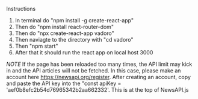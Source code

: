 Instructions

1) In terminal do "npm install -g create-react-app"
2) Then do "npm install react-router-dom"
3) Then do "npx create-react-app vadoro"
4) Then naviagte to the directory with "cd vadoro"
5) Then "npm start"
6) After that it should run the react app on local host 3000


*NOTE*
If the page has been reloaded too many times, the API limit may kick in and the API articles will not be fetched. In this case, please make an account here https://newsapi.org/register.
After creating an account, copy and paste the API key into the "const apiKey = 'aef0b8efc2b54d76965342b2aa662332'. This is at the top of NewsAPI.js

